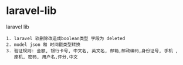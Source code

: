 # laravel-lib
laravel lib

```
1. laravel 软删除改造成boolean类型 字段为 deleted
2. model json 和 时间戳类型转换
3. 验证规则: 金额, 银行卡号, 中文名, 英文名, 邮箱,邮政编码,身份证号, 手机 ,
   座机, 密码, 用户名,评分,中文
```
